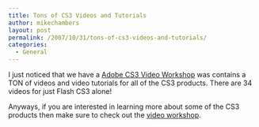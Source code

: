 ```yaml
---
title: Tons of CS3 Videos and Tutorials
author: mikechambers
layout: post
permalink: /2007/10/31/tons-of-cs3-videos-and-tutorials/
categories:
  - General
---
```



I just noticed that we have a [Adobe CS3 Video Workshop][1] was contains a TON of videos and video tutorials for all of the CS3 products. There are 34 videos for just Flash CS3 alone!

Anyways, if you are interested in learning more about some of the CS3 products then make sure to check out the [video workshop][1].

 [1]: http://www.adobe.com/designcenter/video_workshop/